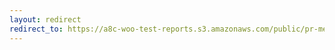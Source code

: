 ```yaml
---
layout: redirect
redirect_to: https://a8c-woo-test-reports.s3.amazonaws.com/public/pr-merge/38648/api/index.html
---
```

